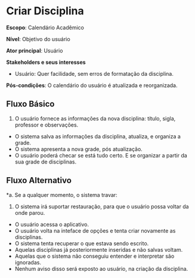 # Criar Disciplina

__Escopo__: Calendário Acadêmico

__Nível__: Objetivo do usuário

__Ator principal__: Usuário

__Stakeholders e seus interesses__

* Usuário: Quer facilidade, sem erros de formatação da disciplina.

__Pós-condições__: O calendário do usuário é atualizada e reorganizada.

## Fluxo Básico

1. O usuário fornece as informações da nova disciplina: título, sigla, professor e observações.
+ O sistema salva as informações da disciplina, atualiza, e organiza a grade.
+ O sistema apresenta a nova grade, pós atualização.
+ O usuário poderá checar se está tudo certo. E se organizar a partir da sua grade de disciplinas.

## Fluxo Alternativo

*a. Se a qualquer momento, o sistema travar:

  1. O sistema irá suportar restauração, para que o usuário possa voltar da onde parou.
  + O usuário acessa o aplicativo.
  + O usuário volta na inteface de opções e tenta criar novamente as disciplinas.
  + O sistema tenta recuperar o que estava sendo escrito.
  + Aquelas disciplinas já posteriormente inseridas e não salvas voltam.
  + Aquelas que o sistema não conseguiu entender e interpretar são ignoradas.
  + Nenhum aviso disso será exposto ao usuário, na criação da disciplina.
